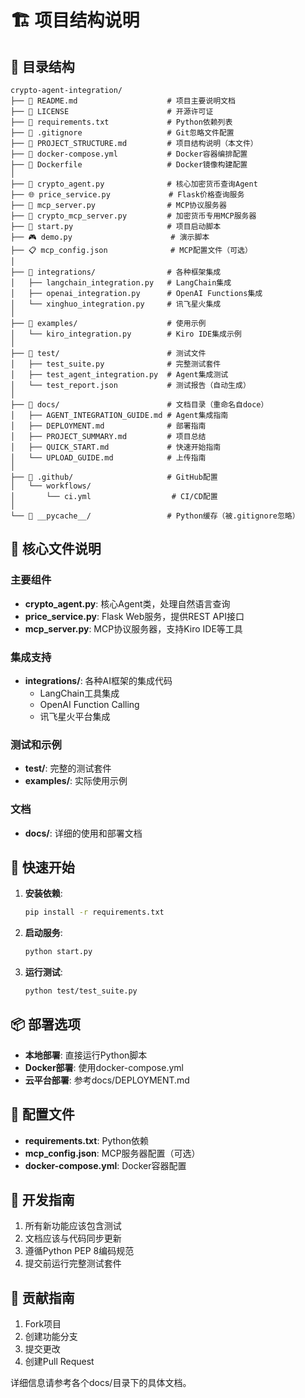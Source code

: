 # 🏗️ 项目结构说明

## 📁 目录结构

```
crypto-agent-integration/
├── 📄 README.md                    # 项目主要说明文档
├── 📄 LICENSE                      # 开源许可证
├── 📄 requirements.txt             # Python依赖列表
├── 📄 .gitignore                   # Git忽略文件配置
├── 📄 PROJECT_STRUCTURE.md         # 项目结构说明（本文件）
├── 📄 docker-compose.yml           # Docker容器编排配置
├── 📄 Dockerfile                   # Docker镜像构建配置
│
├── 🤖 crypto_agent.py              # 核心加密货币查询Agent
├── 🌐 price_service.py             # Flask价格查询服务
├── 📡 mcp_server.py                # MCP协议服务器
├── 📡 crypto_mcp_server.py         # 加密货币专用MCP服务器
├── 🚀 start.py                     # 项目启动脚本
├── 🎮 demo.py                      # 演示脚本
├── 📋 mcp_config.json              # MCP配置文件（可选）
│
├── 📁 integrations/                # 各种框架集成
│   ├── langchain_integration.py   # LangChain集成
│   ├── openai_integration.py      # OpenAI Functions集成
│   └── xinghuo_integration.py     # 讯飞星火集成
│
├── 📁 examples/                    # 使用示例
│   └── kiro_integration.py        # Kiro IDE集成示例
│
├── 📁 test/                        # 测试文件
│   ├── test_suite.py              # 完整测试套件
│   ├── test_agent_integration.py  # Agent集成测试
│   └── test_report.json           # 测试报告（自动生成）
│
├── 📁 docs/                        # 文档目录（重命名自doce）
│   ├── AGENT_INTEGRATION_GUIDE.md # Agent集成指南
│   ├── DEPLOYMENT.md              # 部署指南
│   ├── PROJECT_SUMMARY.md         # 项目总结
│   ├── QUICK_START.md             # 快速开始指南
│   └── UPLOAD_GUIDE.md            # 上传指南
│
├── 📁 .github/                     # GitHub配置
│   └── workflows/
│       └── ci.yml                  # CI/CD配置
│
└── 📁 __pycache__/                 # Python缓存（被.gitignore忽略）
```

## 🎯 核心文件说明

### 主要组件

- **crypto_agent.py**: 核心Agent类，处理自然语言查询
- **price_service.py**: Flask Web服务，提供REST API接口
- **mcp_server.py**: MCP协议服务器，支持Kiro IDE等工具

### 集成支持

- **integrations/**: 各种AI框架的集成代码
  - LangChain工具集成
  - OpenAI Function Calling
  - 讯飞星火平台集成

### 测试和示例

- **test/**: 完整的测试套件
- **examples/**: 实际使用示例

### 文档

- **docs/**: 详细的使用和部署文档

## 🚀 快速开始

1. **安装依赖**:
   ```bash
   pip install -r requirements.txt
   ```

2. **启动服务**:
   ```bash
   python start.py
   ```

3. **运行测试**:
   ```bash
   python test/test_suite.py
   ```

## 📦 部署选项

- **本地部署**: 直接运行Python脚本
- **Docker部署**: 使用docker-compose.yml
- **云平台部署**: 参考docs/DEPLOYMENT.md

## 🔧 配置文件

- **requirements.txt**: Python依赖
- **mcp_config.json**: MCP服务器配置（可选）
- **docker-compose.yml**: Docker容器配置

## 📝 开发指南

1. 所有新功能应该包含测试
2. 文档应该与代码同步更新
3. 遵循Python PEP 8编码规范
4. 提交前运行完整测试套件

## 🤝 贡献指南

1. Fork项目
2. 创建功能分支
3. 提交更改
4. 创建Pull Request

详细信息请参考各个docs/目录下的具体文档。